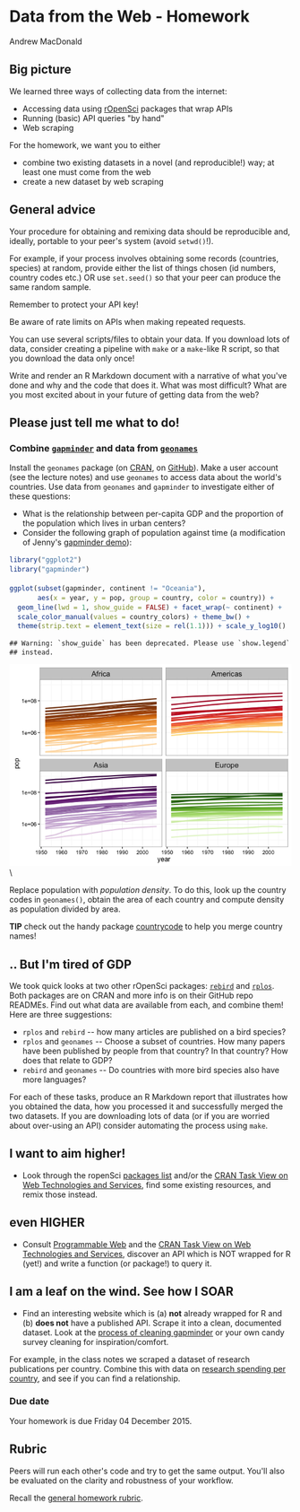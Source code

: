 # Data from the Web - Homework
Andrew MacDonald  

## Big picture

We learned three ways of collecting data from the internet:

  * Accessing data using [rOpenSci](https://ropensci.org) packages that wrap APIs
  * Running (basic) API queries "by hand"
  * Web scraping

For the homework, we want you to either

  * combine two existing datasets in a novel (and reproducible!) way; at least one must come from the web
  * create a new dataset by web scraping
  
## General advice

Your procedure for obtaining and remixing data should be reproducible and, ideally, portable to your peer's system (avoid `setwd()`!).

For example, if your process involves obtaining some records (countries, species) at random, provide either the list of things chosen (id numbers, country codes etc.) OR use `set.seed()` so that your peer can produce the same random sample. 

Remember to protect your API key!

Be aware of rate limits on APIs when making repeated requests.

You can use several scripts/files to obtain your data. If you download lots of data, consider creating a pipeline with `make` or a `make`-like R script, so that you download the data only once!

Write and render an R Markdown document with a narrative of what you've done and why and the code that does it. What was most difficult? What are you most excited about in your future of getting data from the web?

## Please just tell me what to do! 

### Combine [`gapminder`](https://github.com/jennybc/gapminder) and data from [`geonames`](http://www.geonames.org/)

Install the `geonames` package (on [CRAN](https://cran.r-project.org/web/packages/geonames/index.html), on [GitHub](https://github.com/ropensci/geonames)). Make a user account (see the lecture notes) and use `geonames` to access data about the world's countries. Use data from `geonames` and `gapminder` to investigate either of these questions:

  * What is the relationship between per-capita GDP and the proportion of the population which lives in urban centers?
  * Consider the following graph of population against time (a modification of Jenny's [gapminder demo](https://github.com/jennybc/gapminder)):
    

```r
library("ggplot2")
library("gapminder")

ggplot(subset(gapminder, continent != "Oceania"),
       aes(x = year, y = pop, group = country, color = country)) +
  geom_line(lwd = 1, show_guide = FALSE) + facet_wrap(~ continent) +
  scale_color_manual(values = country_colors) + theme_bw() +
  theme(strip.text = element_text(size = rel(1.1))) + scale_y_log10()
```

```
## Warning: `show_guide` has been deprecated. Please use `show.legend`
## instead.
```

![](hw12_data-from-web_files/figure-html/spaghetti-plot-pop-vs-year-1.png)\ 

Replace population with *population density*. To do this, look up the country codes in `geonames()`, obtain the area of each country and compute density as population divided by area.

**TIP** check out the handy package [countrycode](https://github.com/vincentarelbundock/countrycode) to help you merge country names!

## .. But I'm tired of GDP 

We took quick looks at two other rOpenSci packages: [`rebird`](https://github.com/ropensci/rebird) and [`rplos`](https://github.com/ropensci/rplos). Both packages are on CRAN and more info is on their GitHub repo READMEs. Find out what data are available from each, and combine them! Here are three suggestions:

  * `rplos` and `rebird` -- how many articles are published on a bird species? 
  * `rplos` and `geonames` -- Choose a subset of countries. How many papers have been published by people from that country? In that country? How does that relate to GDP?
  * `rebird` and `geonames` -- Do countries with more bird species also have more languages?
  
For each of these tasks, produce an R Markdown report that illustrates how you obtained the data, how you processed it and successfully merged the two datasets. If you are downloading lots of data (or if you are worried about over-using an API) consider automating the process using `make`. 

## I want to aim higher!

* Look through the ropenSci [packages list](http://ropensci.org/packages/) and/or the [CRAN Task View on Web Technologies and Services](https://cran.r-project.org/web/views/WebTechnologies.html), find some existing resources, and remix those instead.

## even HIGHER

* Consult [Programmable Web](http://www.programmableweb.com/) and the [CRAN Task View on Web Technologies and Services](https://cran.r-project.org/web/views/WebTechnologies.html), discover an API which is NOT wrapped for R (yet!) and write a function (or package!) to query it.

## I am a leaf on the wind. See how I SOAR

  * Find an interesting website which is (a) __not__ already wrapped for R and (b) __does not__ have a published API. Scrape it into a clean, documented dataset. Look at the [process of cleaning gapminder](https://github.com/jennybc/gapminder/tree/master/data-raw) or your own candy survey cleaning for inspiration/comfort.
  
For example, in the class notes we scraped a dataset of research publications per country. Combine this with data on [research spending per country](https://en.wikipedia.org/wiki/List_of_countries_by_research_and_development_spending), and see if you can find a relationship.

### Due date

Your homework is due Friday 04 December 2015.

## Rubric

Peers will run each other's code and try to get the same output. You'll also be evaluated on the clarity and robustness of your workflow.

Recall the [general homework rubric](http://stat545-ubc.github.io/peer-review01_marking-rubric.html).
